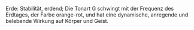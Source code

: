 Erde: Stabilität, erdend; Die Tonart G schwingt mit der Frequenz des Erdtages, der Farbe orange-rot, und hat eine dynamische, anregende und belebende Wirkung auf Körper und Geist.
